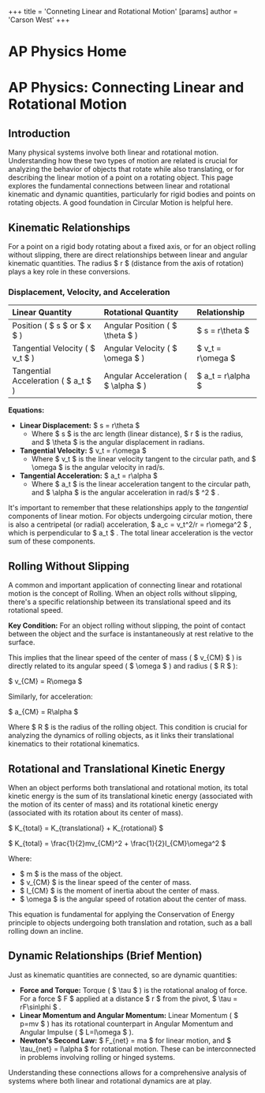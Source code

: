 +++
 title = 'Conneting Linear and Rotational Motion'
[params]
	author = 'Carson West'
+++
# AP Physics Home
# AP Physics: Connecting Linear and Rotational Motion

## Introduction

Many physical systems involve both linear and rotational motion. Understanding how these two types of motion are related is crucial for analyzing the behavior of objects that rotate while also translating, or for describing the linear motion of a point on a rotating object. This page explores the fundamental connections between linear and rotational kinematic and dynamic quantities, particularly for rigid bodies and points on rotating objects. A good foundation in Circular Motion is helpful here.

## Kinematic Relationships

For a point on a rigid body rotating about a fixed axis, or for an object rolling without slipping, there are direct relationships between linear and angular kinematic quantities. The radius  $ r $  (distance from the axis of rotation) plays a key role in these conversions.

### Displacement, Velocity, and Acceleration

| Linear Quantity | Rotational Quantity | Relationship |
| :-------------- | :------------------ | :----------- |
| Position ( $ s $  or  $ x $ ) | Angular Position ( $ \theta $ ) |  $ s = r\theta $  |
| Tangential Velocity ( $ v_t $ ) | Angular Velocity ( $ \omega $ ) |  $ v_t = r\omega $  |
| Tangential Acceleration ( $ a_t $ ) | Angular Acceleration ( $ \alpha $ ) |  $ a_t = r\alpha $  |

**Equations:**
*   **Linear Displacement:**  $ s = r\theta $ 
    *   Where  $ s $  is the arc length (linear distance),  $ r $  is the radius, and  $ \theta $  is the angular displacement in radians.
*   **Tangential Velocity:**  $ v_t = r\omega $ 
    *   Where  $ v_t $  is the linear velocity tangent to the circular path, and  $ \omega $  is the angular velocity in rad/s.
*   **Tangential Acceleration:**  $ a_t = r\alpha $ 
    *   Where  $ a_t $  is the linear acceleration tangent to the circular path, and  $ \alpha $  is the angular acceleration in rad/s $ ^2 $ .

It's important to remember that these relationships apply to the *tangential* components of linear motion. For objects undergoing circular motion, there is also a centripetal (or radial) acceleration,  $ a_c = v_t^2/r = r\omega^2 $ , which is perpendicular to  $ a_t $ . The total linear acceleration is the vector sum of these components.

## Rolling Without Slipping

A common and important application of connecting linear and rotational motion is the concept of Rolling. When an object rolls without slipping, there's a specific relationship between its translational speed and its rotational speed.

**Key Condition:** For an object rolling without slipping, the point of contact between the object and the surface is instantaneously at rest relative to the surface.

This implies that the linear speed of the center of mass ( $ v_{CM} $ ) is directly related to its angular speed ( $ \omega $ ) and radius ( $ R $ ):

 $ 
v_{CM} = R\omega
 $ 

Similarly, for acceleration:

 $ 
a_{CM} = R\alpha
 $ 

Where  $ R $  is the radius of the rolling object. This condition is crucial for analyzing the dynamics of rolling objects, as it links their translational kinematics to their rotational kinematics.

## Rotational and Translational Kinetic Energy

When an object performs both translational and rotational motion, its total kinetic energy is the sum of its translational kinetic energy (associated with the motion of its center of mass) and its rotational kinetic energy (associated with its rotation about its center of mass).

 $ 
K_{total} = K_{translational} + K_{rotational}
 $ 

 $ 
K_{total} = \frac{1}{2}mv_{CM}^2 + \frac{1}{2}I_{CM}\omega^2
 $ 

Where:
*    $ m $  is the mass of the object.
*    $ v_{CM} $  is the linear speed of the center of mass.
*    $ I_{CM} $  is the moment of inertia about the center of mass.
*    $ \omega $  is the angular speed of rotation about the center of mass.

This equation is fundamental for applying the Conservation of Energy principle to objects undergoing both translation and rotation, such as a ball rolling down an incline.

## Dynamic Relationships (Brief Mention)

Just as kinematic quantities are connected, so are dynamic quantities:
*   **Force and Torque:** Torque ( $ \tau $ ) is the rotational analog of force. For a force  $ F $  applied at a distance  $ r $  from the pivot,  $ \tau = rF\sin\phi $ .
*   **Linear Momentum and Angular Momentum:** Linear Momentum ( $ p=mv $ ) has its rotational counterpart in Angular Momentum and Angular Impulse ( $ L=I\omega $ ).
*   **Newton's Second Law:**  $ F_{net} = ma $  for linear motion, and  $ \tau_{net} = I\alpha $  for rotational motion. These can be interconnected in problems involving rolling or hinged systems.

Understanding these connections allows for a comprehensive analysis of systems where both linear and rotational dynamics are at play.